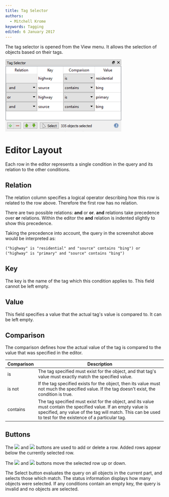 ```yaml
---
title: Tag Selector
authors:
  - Mitchell Krome
keywords: Tagging
edited: 6 January 2017
---
```


The tag selector is opened from the View menu.
It allows the selection of objects based on their tags.

![ ](images/tag_selector.png)

# Editor Layout

Each row in the editor represents a single condition in the query and its relation to the other conditions.

## Relation

The relation column specifies a logical operator describing how this row is related to the row above.
Therefore the first row has no relation.

There are two possible relations: **and** or **or**.
**and** relations take precedence over **or** relations. Within the editor the **and** relation is indented slightly to show this precedence.

Taking the precedence into account, the query in the screenshot above would be interpreted as:

```
("highway" is "residential" and "source" contains "bing") or ("highway" is "primary" and "source" contains "bing")
```

## Key

The key is the name of the tag which this condition applies to.
This field cannot be left empty.

## Value

This field specifies a value that the actual tag's value is compared to.
It can be left empty.

## Comparison

The comparison defines how the actual value of the tag is compared to the value that was specified in the editor.

| Comparison | Description |
| ---------- | ----------- |
| is         | The tag specified must exist for the object, and that tag's value must exactly match the specified value. |
| is not     | If the tag specified exists for the object, then its value must not much the specified value. If the tag doesn't exist, the condition is true. |
| contains   | The tag specified must exist for the object, and its value must contain the specified value. If an empty value is specified, any value of the tag will match. This can be used to test for the existence of a particular tag. |

## Buttons

The ![ ](../mapper-images/plus.png) and ![ ](../mapper-images/minus.png) buttons are used to add or delete a row.
Added rows appear below the currently selected row.

The ![ ](../mapper-images/arrow-up.png) and ![ ](../mapper-images/arrow-down.png) buttons move the selected row up or down.

The Select button evaluates the query on all objects in the current part, and selects those which match.
The status information displays how many objects were selected.
If any conditions contain an empty key, the query is invalid and no objects are selected.
